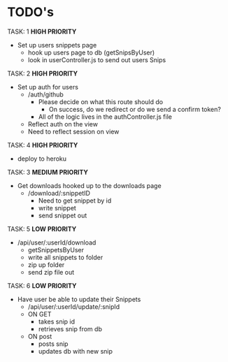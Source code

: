 # TODO's

TASK: 1 **HIGH PRIORITY**
- Set up users snippets page
  - hook up users page to db (getSnipsByUser)
  - look in userController.js to send out users Snips

TASK: 2 **HIGH PRIORITY**
- Set up auth for users
  - /auth/github
    - Please decide on what this route should do
      - On success, do we redirect or do we send a confirm token?
    - All of the logic lives in the authController.js file
  - Reflect auth on the view
  - Need to reflect session on view

TASK: 4 **HIGH PRIORITY**
- deploy to heroku

TASK: 3 **MEDIUM PRIORITY**
- Get downloads hooked up to the downloads page
  - /download/:snippetID
    - Need to get snippet by id
    - write snippet
    - send snippet out

TASK: 5 **LOW PRIORITY**
  - /api/user/:userId/download
    - getSnippetsByUser
    - write all snippets to folder
    - zip up folder
    - send zip file out

TASK: 6 **LOW PRIORITY**
  - Have user be able to update their Snippets
    - /api/user/:userId/update/:snipId
    - ON GET
      - takes snip id
      - retrieves snip from db
    - ON post
      - posts snip
      - updates db with new snip
